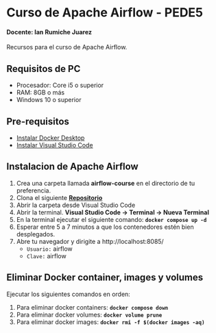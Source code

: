 # Curso de Apache Airflow  - PEDE5
#### Docente: Ian Rumiche Juarez
Recursos para el curso de Apache Airflow.

## Requisitos de PC
- Procesador: Core i5 o superior  
- RAM: 8GB o más
- Windows 10 o superior

## Pre-requisitos
- [Instalar Docker Desktop](https://docs.docker.com/get-docker/)
- [Instalar Visual Studio Code](https://code.visualstudio.com/download)  

## Instalacion de Apache Airflow
1. Crea una carpeta llamada **airflow-course** en el directorio de tu preferencia.
2. Clona el siguiente **[Repositorio](https://github.com/IanRJ19/PEDE3_Airflow.git)**
3. Abrir la carpeta desde Visual Studio Code
4. Abrir la terminal. **Visual Studio Code -> Terminal -> Nueva Terminal**
5. En la terminal ejecutar el siguiente comando: **` docker compose up -d `**
6. Esperar entre 5 a 7 minutos a que los contenedores estén bien desplegados.
7. Abre tu navegador y dirigite a http://localhost:8085/
    - `Usuario:` airflow
    - `Clave:` airflow

## Eliminar Docker container, images y volumes
Ejecutar los siguientes comandos en orden:
1. Para eliminar docker containers: **` docker compose down `**
2. Para eliminar docker volumes: **` docker volume prune `**
3. Para eliminar docker images: **` docker rmi -f $(docker images -aq) `**

